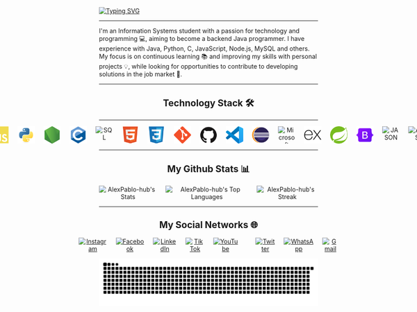 <div style="display: flex; gap: 10px;">
  <a href="https://git.io/typing-svg"><img src="https://readme-typing-svg.demolab.com?font=Fira+Code&weight=500&size=23&duration=3000&pause=2000&color=4CF727&center=true&vCenter=true&random=true&width=900&lines=Hello+and+welcome%2C+my+name+is+Alex+Pablo+a+programmer+in+training+" alt="Typing SVG" /></a>
</div> 

---

I'm an Information Systems student with a passion for technology and programming 💻, aiming to become a backend Java programmer. I have experience with Java, Python, C, JavaScript, Node.js, MySQL and others. My 
focus is on continuous learning 📚 and improving my skills with personal projects 💡, while looking for opportunities to contribute to developing solutions in the job market 🎯.

---

<h2 align="center">Technology Stack  🛠 </h2>

---

<div style="display: flex; justify-content: center; gap: 20px;" align="center">
  <img align="center" alt="Java" height="40" width="40" src="https://raw.githubusercontent.com/devicons/devicon/master/icons/java/java-original.svg">
  <img align="center" alt="JavaScript" height="40" width="40" src="https://raw.githubusercontent.com/devicons/devicon/master/icons/javascript/javascript-plain.svg">
  <img align="center" alt="Python" height="40" width="40" src="https://raw.githubusercontent.com/devicons/devicon/master/icons/python/python-original.svg">
  <img align="center" alt="Node.js" height="40" width="40" src="https://raw.githubusercontent.com/devicons/devicon/master/icons/nodejs/nodejs-original.svg">
  <img align="center" alt="C" height="40" width="40" src="https://raw.githubusercontent.com/devicons/devicon/master/icons/c/c-original.svg">
  <img align="center" alt="SQL" height="40" width="40" src="https://cdn.jsdelivr.net/gh/devicons/devicon@latest/icons/mysql/mysql-original-wordmark.svg">
  <img align="center" alt="HTML" height="40" width="40" src="https://raw.githubusercontent.com/devicons/devicon/master/icons/html5/html5-original.svg">
  <img align="center" alt="CSS" height="40" width="40" src="https://raw.githubusercontent.com/devicons/devicon/master/icons/css3/css3-original.svg">
  <img align="center" alt="Git" height="40" width="40" src="https://raw.githubusercontent.com/devicons/devicon/master/icons/git/git-original.svg">
  <img align="center" alt="GitHub" height="40" width="40" src="https://raw.githubusercontent.com/devicons/devicon/master/icons/github/github-original.svg">
  <img align="center" alt="VSCode" height="40" width="40" src="https://raw.githubusercontent.com/devicons/devicon/master/icons/vscode/vscode-original.svg">
  <img align="center" alt="Eclipse" height="40" width="40" src="https://raw.githubusercontent.com/devicons/devicon/master/icons/eclipse/eclipse-original.svg">
  <img align="center" alt="Microsoft SQL Server" height="40" width="40" src="https://cdn.jsdelivr.net/gh/devicons/devicon@latest/icons/microsoftsqlserver/microsoftsqlserver-original-wordmark.svg">
  <img align="center" alt="Express.js" height="40" width="40" src="https://raw.githubusercontent.com/devicons/devicon/master/icons/express/express-original.svg">
  <img align="center" alt="Spring Boot" height="40" width="40" src="https://raw.githubusercontent.com/devicons/devicon/master/icons/spring/spring-original.svg">
  <img align="center" alt="Bootstrap" height="40" width="40" src="https://raw.githubusercontent.com/devicons/devicon/master/icons/bootstrap/bootstrap-original.svg">
  <img align="center" alt="JASON" height="40" width="40" src="https://cdn.jsdelivr.net/gh/devicons/devicon@latest/icons/json/json-plain.svg">
  <img align="center" alt="AWS" height="40" width="40" src="https://cdn.jsdelivr.net/gh/devicons/devicon@latest/icons/amazonwebservices/amazonwebservices-original-wordmark.svg">
  <img align="center" alt="Office" height="40" width="40" src="https://img.icons8.com/?size=100&id=6kZdxe7t8OL1&format=png&color=000000">
</div>

---

<h2 align="center">My Github Stats 📊</h2>

<div style="display: flex; justify-content: center; gap: 20px;" align="center">
  <img src="https://github-readme-stats.vercel.app/api?username=AlexPablo-hub&theme=chartreuse-dark&show_icons=true&hide_border=false&count_private=true" alt="AlexPablo-hub's Stats" />
  <img src="https://github-readme-stats.vercel.app/api/top-langs/?username=AlexPablo-hub&theme=chartreuse-dark&show_icons=true&hide_border=false&layout=compact" alt="AlexPablo-hub's Top Languages" />
  <img src="https://github-readme-streak-stats.herokuapp.com/?user=AlexPablo-hub&theme=chartreuse-dark&hide_border=false" alt="AlexPablo-hub's Streak" />
</div>

---

<h2 align="center">My Social Networks 🌐</h2>

<div style="display: flex; justify-content: center; gap: 20px;" align="center">
  <a href="https://www.instagram.com/alex_p.oliveira/" target="_blank"> <img src="https://img.shields.io/badge/Instagram-E4405F?style=for-the-badge&logo=instagram&logoColor=white" alt="Instagram"/></a>
  <a href="https://www.facebook.com/alexpablo.deoliveiramoraes" target="_blank"><img src="https://img.shields.io/badge/Facebook-1877F2?style=for-the-badge&logo=facebook&logoColor=white" alt="Facebook"/></a>
  <a href="https://www.linkedin.com/in/alex-pablo-d-4961a9141/" target="_blank"><img src="https://img.shields.io/badge/LinkedIn-0A66C2?style=for-the-badge&logo=linkedin&logoColor=white" alt="LinkedIn"/></a>
  <a href="https://www.tiktok.com/@alex_p.moraes" target="_blank"><img src="https://img.shields.io/badge/TikTok-000000?style=for-the-badge&logo=tiktok&logoColor=white" alt="TikTok"/></a>
  <a href="https://www.youtube.com/" target="_blank"><img src="https://img.shields.io/badge/YouTube-FF0000?style=for-the-badge&logo=youtube&logoColor=white" alt="YouTube"/></a>
  <a href="https://discord.gg/" target="_blank"<img src="https://img.shields.io/badge/Discord-5865F2?style=for-the-badge&logo=discord&logoColor=white" alt="Discord"/></a>
  <a href="https://twitter.com/" target="_blank"><img src="https://img.shields.io/badge/Twitter-1DA1F2?style=for-the-badge&logo=twitter&logoColor=white" alt="Twitter"/></a>
  <a href="https://wa.me/5593984220084?text=Ol%C3%A1%20Alex%20Pablo" target="_blank"><img src="https://img.shields.io/badge/WhatsApp-25D366?style=for-the-badge&logo=whatsapp&logoColor=white" alt="WhatsApp"/></a>    <a href="mailto:oliveiramoraes230@gmail.com" target="_blank"><img src="https://img.shields.io/badge/Gmail-D14836?style=for-the-badge&logo=gmail&logoColor=white" alt="Gmail"/></a>
</div>

![Snake animation](https://github.com/AlexPablo-hub/AlexPablo-hub/blob/output/github-contribution-grid-snake.svg)
